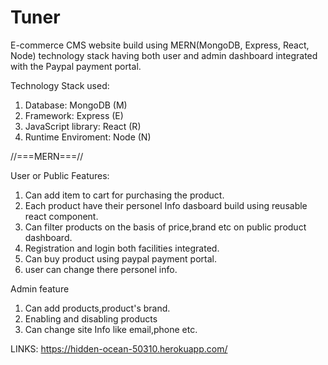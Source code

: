 # Tuner
E-commerce CMS website build using MERN(MongoDB, Express, React, Node) technology stack having both user and admin dashboard integrated with the Paypal payment portal.

Technology Stack used:
1. Database: MongoDB (M)
2. Framework: Express (E)
3. JavaScript library: React (R)
4. Runtime Enviroment: Node (N)

//===MERN===//

User or Public Features:
1. Can add item to cart for purchasing the product.
2. Each product have their personel Info dasboard build using reusable react component.
3. Can filter products on the basis of price,brand etc on public product dashboard.
4. Registration and login both facilities integrated.
5. Can buy product using paypal payment portal.
6. user can change there personel info.

Admin feature
1. Can add products,product's brand.
2. Enabling and disabling products
3. Can change site Info like email,phone etc.

LINKS: https://hidden-ocean-50310.herokuapp.com/
